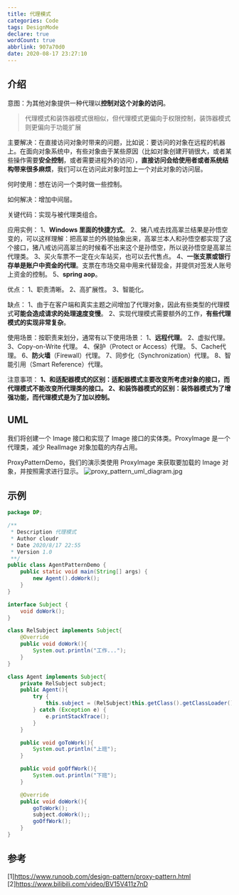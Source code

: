 ```yaml
---
title: 代理模式
categories: Code
tags: DesignMode
declare: true
wordCount: true
abbrlink: 907a70d0
date: 2020-08-17 23:27:10
---
```

## 介绍 

意图：为其他对象提供一种代理以**控制对这个对象的访问**。
> 代理模式和装饰器模式很相似，但代理模式更偏向于权限控制，装饰器模式则更偏向于功能扩展

主要解决：在直接访问对象时带来的问题，比如说：要访问的对象在远程的机器上。在面向对象系统中，有些对象由于某些原因（比如对象创建开销很大，或者某些操作需要**安全控制**，或者需要进程外的访问），**直接访问会给使用者或者系统结构带来很多麻烦**，我们可以在访问此对象时加上一个对此对象的访问层。

<!--  more -->

何时使用：想在访问一个类时做一些控制。

如何解决：增加中间层。

关键代码：实现与被代理类组合。

应用实例： 1、**Windows 里面的快捷方式**。 2、猪八戒去找高翠兰结果是孙悟空变的，可以这样理解：把高翠兰的外貌抽象出来，高翠兰本人和孙悟空都实现了这个接口，猪八戒访问高翠兰的时候看不出来这个是孙悟空，所以说孙悟空是高翠兰代理类。 3、买火车票不一定在火车站买，也可以去代售点。 4、**一张支票或银行存单是账户中资金的代理**。支票在市场交易中用来代替现金，并提供对签发人账号上资金的控制。 5、**spring aop**。

优点： 1、职责清晰。 2、高扩展性。 3、智能化。

缺点： 1、由于在客户端和真实主题之间增加了代理对象，因此有些类型的代理模式**可能会造成请求的处理速度变慢**。 2、实现代理模式需要额外的工作，**有些代理模式的实现非常复杂**。

使用场景：按职责来划分，通常有以下使用场景： 1、**远程代理**。 2、虚拟代理。 3、Copy-on-Write 代理。 4、保护（Protect or Access）代理。 5、Cache代理。 6、**防火墙**（Firewall）代理。 7、同步化（Synchronization）代理。 8、智能引用（Smart Reference）代理。

注意事项： **1、和适配器模式的区别：适配器模式主要改变所考虑对象的接口，而代理模式不能改变所代理类的接口。 2、和装饰器模式的区别：装饰器模式为了增强功能，而代理模式是为了加以控制。**

## UML
我们将创建一个 Image 接口和实现了 Image 接口的实体类。ProxyImage 是一个代理类，减少 RealImage 对象加载的内存占用。

ProxyPatternDemo，我们的演示类使用 ProxyImage 来获取要加载的 Image 对象，并按照需求进行显示。
![proxy_pattern_uml_diagram.jpg](https://i.loli.net/2020/08/17/w7lyXZgEWQMHRvY.jpg)

## 示例
```java
package DP;

/**
 * Description 代理模式
 * Author cloudr
 * Date 2020/8/17 22:55
 * Version 1.0
 **/
public class AgentPatternDemo {
    public static void main(String[] args) {
        new Agent().doWork();
    }
}

interface Subject {
    void doWork();
}

class RelSubject implements Subject{
    @Override
    public void doWork(){
        System.out.println("工作...");
    }
}

class Agent implements Subject{
    private RelSubject subject;
    public Agent(){
        try {
            this.subject = (RelSubject)this.getClass().getClassLoader().loadClass("DP.RelSubject").newInstance(); //使用类加载器加载
        } catch (Exception e) {
            e.printStackTrace();
        }
    }

    public void goToWork(){
        System.out.println("上班");
    }

    public void goOffWork(){
        System.out.println("下班");
    }

    @Override
    public void doWork(){
        goToWork();
        subject.doWork();;
        goOffWork();
    }
}
```


## 参考   
<div style="margin-left: 5px  font-size:16px;">
[1]<a href="https://www.runoob.com/design-pattern/proxy-pattern.html">https://www.runoob.com/design-pattern/proxy-pattern.html</a><br>
[2]<a href="五分钟学设计模式.11.代理模式">https://www.bilibili.com/video/BV15V411z7nD</a><br>
</div> 